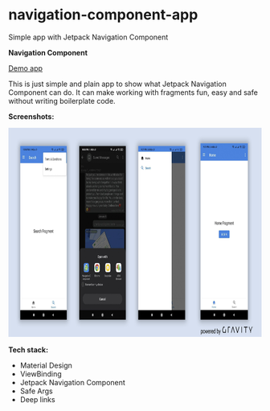 # navigation-component-app
Simple app with Jetpack Navigation Component 

**Navigation Component**

<a href="https://github.com/raheemadamboev/navigation-component/blob/master/app/release/app-release.apk">Demo app</a>

This is just simple and plain app to show what Jetpack Navigation Component can do. It can make working with fragments fun, easy and safe without writing boilerplate code.

**Screenshots:**

<img src="https://github.com/raheemadamboev/navigation-component-app/blob/master/Jetpack%20Navigation%20Component.jpg" alt="Italian Trulli" width="869" height="416">

**Tech stack:**

- Material Design
- ViewBinding
- Jetpack Navigation Component
- Safe Args
- Deep links
